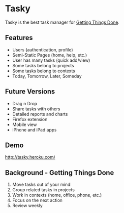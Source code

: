 # Tasky

Tasky is the best task manager for [Getting Things Done](http://en.wikipedia.org/wiki/Getting_Things_Done).

## Features

- Users (authentication, profile)
- Semi-Static Pages (home, help, etc.)
- User has many tasks (quick add/view)
- Some tasks belong to projects
- Some tasks belong to contexts
- Today, Tomorrow, Later, Someday

## Future Versions

- Drag n Drop
- Share tasks with others
- Detailed reports and charts
- Firefox extension
- Mobile view
- iPhone and iPad apps

## Demo

http://tasky.heroku.com/

## Background - Getting Things Done

1. Move tasks out of your mind
2. Group related tasks in projects
3. Work in contexts (home, office, phone, etc.)
4. Focus on the next action
5. Review weekly